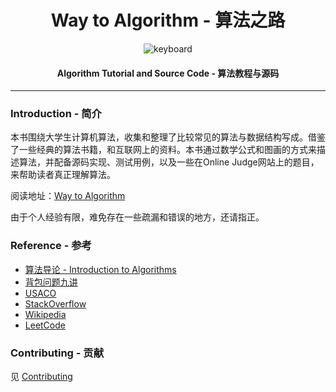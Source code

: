 <h1 align="center">Way to Algorithm - 算法之路</h1>

<p align="center">
<img src="https://raw.githubusercontent.com/linrongbin16/Way-to-Algorithm/master/docs/res/keyboard.jpg" alt="keyboard">
</p>

<h4 align="center">Algorithm Tutorial and Source Code - 算法教程与源码</h4>

--------

### Introduction - 简介

本书围绕大学生计算机算法，收集和整理了比较常见的算法与数据结构写成。借鉴了一些经典的算法书籍，和互联网上的资料。本书通过数学公式和图画的方式来描述算法，并配备源码实现、测试用例，以及一些在Online Judge网站上的题目，来帮助读者真正理解算法。

阅读地址：[Way to Algorithm](https://linrongbin16.gitbook.io/way-to-algorithm/)

由于个人经验有限，难免存在一些疏漏和错误的地方，还请指正。

### Reference - 参考

* [算法导论 - Introduction to Algorithms](http://ce.bonabu.ac.ir/uploads/30/CMS/user/file/115/EBook/Introduction.to.Algorithms.3rd.Edition.Sep.2010.pdf)
* [背包问题九讲](http://love-oriented.com/pack/)
* [USACO](http://www.usaco.org/)
* [StackOverflow](http://stackoverflow.com/)
* [Wikipedia](https://www.wikipedia.org/)
* [LeetCode](https://leetcode.com)

### Contributing - 贡献

见 [Contributing](https://github.com/linrongbin16/Way-to-Algorithm/blob/master/CONTRIBUTING.md)
